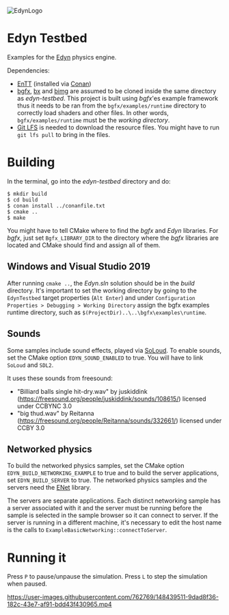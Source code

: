 ![EdynLogo](https://xissburg.com/images/EdynLogo.svg)

# Edyn Testbed

Examples for the [Edyn](https://github.com/xissburg/edyn) physics engine.

Dependencies:
- [EnTT](https://github.com/skypjack/entt) (installed via [Conan](https://conan.io/))
- [bgfx](https://github.com/bkaradzic/bgfx), [bx](https://github.com/bkaradzic/bx) and [bimg](https://github.com/bkaradzic/bimg) are assumed to be cloned inside the same directory as _edyn-testbed_. This project is built using _bgfx_'es example framework thus it needs to be ran from the `bgfx/examples/runtime` directory to correctly load shaders and other files. In other words, `bgfx/examples/runtime` must be the _working directory_.
- [Git LFS](https://git-lfs.github.com/) is needed to download the resource files. You might have to run `git lfs pull` to bring in the files.

# Building

In the terminal, go into the _edyn-testbed_ directory and do:

```
$ mkdir build
$ cd build
$ conan install ../conanfile.txt
$ cmake ..
$ make
```

You might have to tell CMake where to find the _bgfx_ and _Edyn_ libraries. For _bgfx_, just set `Bgfx_LIBRARY_DIR` to the directory where the _bgfx_ libraries are located and CMake should find and assign all of them.

## Windows and Visual Studio 2019

After running `cmake ..`, the _Edyn.sln_ solution should be in the _build_ directory. It's important to set the working directory by going to the `EdynTestbed` target properties (`Alt Enter`) and under `Configuration Properties > Debugging > Working Directory` assign the bgfx examples runtime directory, such as `$(ProjectDir)..\..\bgfx\examples\runtime`.

## Sounds

Some samples include sound effects, played via [SoLoud](https://github.com/jarikomppa/soloud). To enable sounds, set the CMake option `EDYN_SOUND_ENABLED` to true. You will have to link `SoLoud` and `SDL2`.

It uses these sounds from freesound:
- "Billiard balls single hit-dry.wav" by juskiddink (https://freesound.org/people/juskiddink/sounds/108615/) licensed under CCBYNC 3.0
- "big thud.wav" by Reitanna (https://freesound.org/people/Reitanna/sounds/332661/) licensed under CCBY 3.0

## Networked physics

To build the networked physics samples, set the CMake option `EDYN_BUILD_NETWORKING_EXAMPLE` to true and to build the server applications, set `EDYN_BUILD_SERVER` to true. The networked physics samples and the servers need the [ENet](https://github.com/lsalzman/enet) library.

The servers are separate applications. Each distinct networking sample has a server associated with it and the server must be running before the sample is selected in the sample browser so it can connect to server. If the server is running in a different machine, it's necessary to edit the host name is the calls to `ExampleBasicNetworking::connectToServer`.

# Running it

Press `P` to pause/unpause the simulation. Press `L` to step the simulation when paused.

https://user-images.githubusercontent.com/762769/148439511-9dad8f36-182c-43e7-af91-bdd43f430965.mp4
